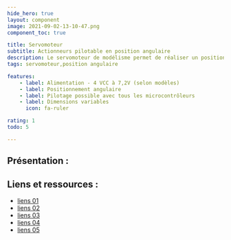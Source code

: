 ```yaml
---
hide_hero: true
layout: component
image: 2021-09-02-13-10-47.png
component_toc: true

title: Servomoteur
subtitle: Actionneurs pilotable en position angulaire
description: Le servomoteur de modélisme permet de réaliser un positionnement angulaire. La sortie est asservie en position et le pilotage est simplifié par l'utilisation d'un signal PPM (Pulse Position Modulation).
tags: servomoteur,position angulaire

features:
    - label: Alimentation - 4 VCC à 7,2V (selon modèles)
    - label: Positionnement angulaire
    - label: Pilotage possible avec tous les microcontrôleurs
    - label: Dimensions variables
      icon: fa-ruler

rating: 1
todo: 5

---
```

## Présentation :

## Liens et ressources :

- [liens 01]()
- [liens 02]()
- [liens 03]()
- [liens 04]()
- [liens 05]()
